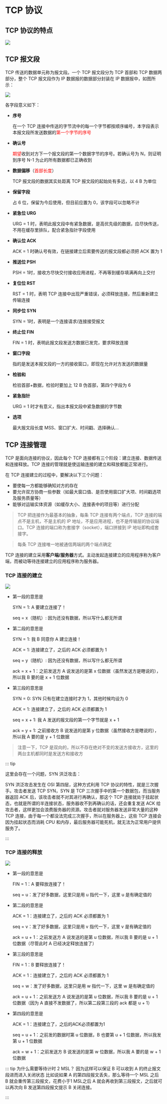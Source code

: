 # TCP 协议

## TCP 协议的特点

![](/imgs/foundation/network/tcp-1.png)

## TCP 报文段

TCP 传送的数据单元称为报文段。一个 TCP 报文段分为 TCP 首部和 TCP 数据两部分，整个 TCP 报文段作为 IP 数据报的数据部分封装在 IP 数据报中，如图所示：

![](/imgs/foundation/network/tcp-2.png)

各字段意义如下：

- **序号**

  在一个 TCP 连接中传送的字节流中的每一个字节都按顺序编号，本字段表示本报文段所发送数据的<font color="red">第一个字节的序号</font>

- **确认号**

  <font color="red">期望</font>收到对方下一个报文段的第一个数据字节的序号。若确认号为 N，则证明到序号 N-1 为止的所有数据都已正确收到

- **数据偏移**（<font color="red">首部长度</font>）

  TCP 报文段的数据其实处距离 TCP 报文段的起始处有多远，以 4 B 为单位
- **保留字段**
  
  占 6 位，保留为今后使用，但目前应置为 0，该字段可以忽略不计
- **紧急位 URG**

  URG = 1 时，表明此报文段中有紧急数据，是高优先级的数据，应尽快传送，不用在缓存里排队，配合紧急指针字段使用

- **确认位 ACK**

  ACK = 1 时确认号有效，在链接建立后索要传送的报文段都必须把 ACK 置为 1

- **推送位 PSH**

  PSH = 1时，接收方尽快交付接收应用进程，不再等到缓存填满再向上交付

- **复位位 RST**

  RST = 1 时，表明 TCP 连接中出现严重错误，必须释放连接，然后重新建立传输连接

- **同步位 SYN**

  SYN = 1时，表明是一个连接请求/连接接受报文

- **终止位 FIN**

  FIN = 1 时，表明此报文段发送方数据已发完，要求释放连接

- **窗口字段**

  指的是发送本报文段的一方的接收窗口，即现在允许对方发送的数据量

- **检验和**

  检验首部+数据，检验时要加上 12 B 伪首部，第四个字段为 6

- **紧急指针**

  URG = 1 时才有意义，指出本报文段中紧急数据的字节数

- **选项**

  最大报文段长度 MSS、窗口扩大、时间戳、选择确认…

## TCP 连接管理

TCP 是面向连接的协议，因此每个 TCP 连接都有三个阶段：建立连接、数据传送和连接释放。TCP 连接的管理就是使运输连接的建立和释放都能正常进行。

在 TCP 连接建立的过程中，要解决以下三个问题：

- 要使每一方都能够确知对方的存在
- 要允许双方协商一些参数（如最大窗口值、是否使用窗口扩大项、时间戳选项及服务质量等）
- 能够对运输实体资源（如缓存大小、连接表中的项目等）进行分配

> TCP 把连接作为最基本的抽象，每条 TCP 连接有两个端点，TCP 连接的端点不是主机，不是主机的 IP 地址，不是应用进程，也不是传输层的协议端口。TCP 连接的端口称为套接字（socket），端口拼接到 IP 地址即构成套接字。

> 每条 TCP 连接唯一地被通信两端的两个端点确定

TCP 连接的建立采用**客户端/服务器**方式。主动发起连接建立的应用程序称为客户端，而被动等待连接建立的应用程序称为服务器。

### TCP 连接的建立

![](/imgs/foundation/network/tcp-3.png)

- 第一段的意思是
  
  SYN = 1:  A 要建立连接了！

  seq = x（随机）: 因为还没有数据，所以写什么都无所谓
  
- 第二段的意思是
  
  SYN = 1: 我 B 同意你 A 建立连接！
  
  ACK = 1: 连接建立了，之后的 ACK 必须都置为 1

  seq = y（随机）: 因为还没有数据，所以写什么都无所谓
  
  ack = x + 1：之前发送方 A 说发送的是第 x 位数据（虽然发送方是瞎说的），所以我 B 要的是 x + 1 位数据
  
- 第三段的意思是
  
  SYN = 0: SYN 只有在建立连接时才为 1，其他时候均设为 0
  
  ACK = 1: 连接建立了，之后的 ACK 必须都置为 1
  
  seq = x + 1: 我 A 发送的报文段的第一个字节就是 x + 1
  
  ack = y + 1: 之前接收方 B 说发送的是第 y 位数据（虽然接收方是瞎说的），所以我 A 要的是 y + 1 位数据

> 注意一下，TCP 是双向的，所以不存在绝对不变的发送方接收方，这里的两台主机都同时是发送方和接收方

::: tip

这里会存在一个问题，SYN 洪泛攻击：

SYN 洪泛攻击发生在 OSI 第四层，这种方式利用 TCP 协议的特性，就是三次握手。攻击者发送 TCP SYN，SYN 是 TCP 三次握手中的第一个数据包，而当服务器返回 ACK 后，该攻击者就不对其进行再确认，那这个 TCP 连接就处于挂起状态，也就是所谓的半连接状态，服务器收不到再确认的话，还会重复发送 ACK 给攻击者，这样更加会浪费服务器的资源。攻击者就对服务器发送非常大量的这种 TCP 连接，由于每一个都没法完成三次握手，所以在服务器上，这些 TCP 连接会因为挂起状态而消耗 CPU 和内存，最后服务器可能死机，就无法为正常用户提供服务了。

:::

### TCP 连接的释放

![](/imgs/foundation/network/tcp-4.png)

- 第一段的意思是
  
  FIN = 1：A 要释放连接了！
  
  seq = u：发了好多数据，这里只是用 u 指代一下，这里 u 是有确定值的

- 第二段的意思是
  
  ACK = 1：连接建立了，之后的 ACK 必须都置为 1
  
  seq = v：发了好多数据，这里只是用 v 指代一下，这里 v 是有确定值的
  
  ack = u + 1：之前发送方 A 说发送的是第 u 位数据，所以我 B 要的是 u + 1 位数据（尽管此时 A 已经决定释放连接了）

- 第三段的意思是
  
  FIN = 1：B 要释放连接了！
  
  ACK = 1：连接建立了，之后的 ACK 必须都置为 1
  
  seq = w：发了好多数据，这里只是用 w 指代一下，这里 w 是有确定值的
  
  ack = u + 1：之前发送方 A 说发送的是第 u 位数据，所以我 B 要的是 u + 1 位数据（因为 A 直接不发数据了，所以第二段第三段的 ack 都是 u + 1）

- 第四段的意思是
  
  ACK = 1：连接建立了，之后的ACK必须都置为1
  
  seq = u + 1：之前发的数据时第 u 位数据，B 也要第 u + 1 位数据，所以我发第 u + 1 位数据
  
  ack = w + 1：之前发送方 B 说发送的是第 w 位数据，所以我 A 要的是 w + 1 位数据

::: tip 为什么需要等待计时 2 MSL？
因为这样可以保证 B 可以收到 A 的终止报文段进而进入关闭状态
比如说如果 A 的第四段报文丢失，那么等待一个 MSL 之后 B 就会重传第三段报文，花费小于1 MSL之后 A 就会再收到第三段报文，之后就可以再次向 B 发送第四段报文提示 B 关闭连接。

:::








